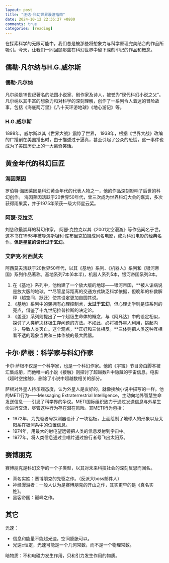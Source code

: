 ```yaml
---
layout: post
title: "汪诘-科幻世界漫游指南"
date: 2024-10-12 22:36:27 +0800
comments: true
categories: [reading]
---
```


<!-- more -->

在探索科学的无限可能中，我们总是被那些将想象力与科学原理完美结合的作品所吸引。今天，让我们一同回顾那些在科幻世界中留下深刻印记的作品和概念。

## 儒勒·凡尔纳与H.G.威尔斯
### 儒勒·凡尔纳
凡尔纳是19世纪著名的法国小说家、剧作家及诗人，被誉为“现代科幻小说之父”。凡尔纳以其丰富的想象力和对科学的深刻理解，创作了一系列令人着迷的冒险故事，包括《海底两万里》《八十天环游地球》《地心游记》等。
### H.G.威尔斯
1898年，威尔斯以其《世界大战》震惊了世界，
1938年，根据《世界大战》改编的广播剧在美国播出时，由于描述过于逼真，甚至引起了公众的恐慌，这一事件也成为了美国历史上的一大离奇笑话。

## 黄金年代的科幻巨匠
### 海因莱因
罗伯特·海因莱因是科幻黄金年代的代表人物之一，他的作品深刻影响了后世的科幻创作。
海因莱因活跃于20世界50年代，曾三次成为世界科幻大会的嘉宾，多次获得雨果奖，并于1975年荣获一级大师星云奖。

### 阿瑟·克拉克
刘慈欣最崇拜的科幻作家。
阿瑟·克拉克以其《2001太空漫游》等作品闻名于世。这本书在1968年被导演斯坦利·库布里克拍摄成同名电影，成为科幻电影的经典名作。**但是星童的设计过于玄幻。**

### 艾萨克·阿西莫夫
阿西莫夫活跃于20世界50年代，以其《基地》系列、《机器人》系列和《银河帝国》系列作品著称。基地系列7本(6本半)，机器人系列5本，银河帝国系列3本。

1. 在《基地》系列中，他构建了一个放大版的地球——银河帝国，**被人诟病说是放大版的地球。**尽管星际距离的交通方式缺乏科学依据，但晚年的补救解释（超空间，跃迁）使其设定更加自圆其说。
2. 《基地》系列中的骡拥有心理控制术，**太过于玄幻**，但心理史学则是该系列的亮点，借鉴了十九世纪拉普拉斯的决定论。
3. 《盖亚》系列则提出了一个超级生命体的概念，与《阿凡达》中的设定相似，探讨了人类解决终极生存问题的方法。不如此，必将被外星人利用，挑起内斗，导致人类灭亡。这个观点，**正好和三体相反。**三体则把人类这种互相看不透的现象当做和三体作战的最大武器。

## 卡尔·萨根：科学家与科幻作家
卡尔·萨根不仅是一个科学家，也是一个科幻作家。他的《宇宙》节目旁白脚本被汇集成册，而他唯一的小说《接触》则探讨了超越数Pi中隐藏的宇宙信息。电影《超时空接触》，删除了小说中超越数相关的部分。

萨根对外星人持乐观态度，认为外星人是友好的，就像接触小说中描写的一样。他的METI行为——Messaging Extraterrestrial Intelligence，主动向地外智慧生命发送信息——引发了科学界的争议。METI国际组织致力于通过发送信息与外星生命进行交流，尽管这种行为存在潜在风险。其METI行为包括：

* 1972年，为先驱者号探测器设计了一块铝板，上面绘制了地球人的形象以及太阳系在银河系中的位置信息。
* 1974年，用最大的射电望远镜把人类的信息发射到宇宙中。
* 1977年，将人类信息通过金唱片通过旅行者号飞出太阳系。

## 赛博朋克
赛博朋克是科幻文学的一个子类型，以其对未来科技社会的深刻反思而闻名。

* 真名实姓：赛博朋克的先驱之作。（反派大boss邮件人）
* 神经漫游者：一般人认为是赛博朋克的开山之作，其实更早的是《真名实姓》。
* 黑客帝国：巅峰之作。

## 其它
光速：

* 信息和能量不能超光速，空间膨胀可以。
* 光速c恒定，光速可能是一个几何常数，而不是一个物理常数。

暗物质：不和电磁力发生作用，只和引力发生作用的物质。

